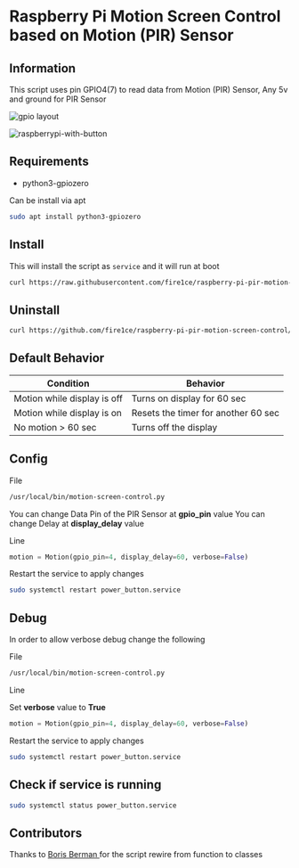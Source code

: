 # Raspberry Pi Motion Screen Control based on Motion (PIR) Sensor

## Information

This script uses pin GPIO4(7) to read data from Motion (PIR) Sensor, Any 5v and ground for PIR Sensor

![gpio layout](https://github.com/fire1ce/raspberry-pi-power-button/raw/main/gpio_layout.jpg)

![raspberrypi-with-button](https://github.com/fire1ce/raspberry-pi-power-button/raw/main/raspberrypi-with-PIR-sensor.jpg)

## Requirements

* python3-gpiozero

Can be install via apt

```bash
sudo apt install python3-gpiozero
```

## Install

This will install the script as `service` and it will run at boot

```bash
curl https://raw.githubusercontent.com/fire1ce/raspberry-pi-pir-motion-screen-control/main/install.sh | bash
```

## Uninstall

```bash
curl https://github.com/fire1ce/raspberry-pi-pir-motion-screen-control/blob/main/uninstall.sh | bash
```

## Default Behavior

| __Condition__               | __Behavior__                        |
| --------------------------- | ----------------------------------- |
| Motion while display is off | Turns on display for 60 sec         |
| Motion while display is on  | Resets the timer for another 60 sec |
| No motion > 60 sec          | Turns off the display               |

## Config

File

```bash
/usr/local/bin/motion-screen-control.py
```

You can change Data Pin of the PIR Sensor at __gpio_pin__ value
You can change Delay at __display_delay__ value

Line

```python
motion = Motion(gpio_pin=4, display_delay=60, verbose=False)
```

Restart the service to apply changes

```bash
sudo systemctl restart power_button.service
```

## Debug

In order to allow verbose debug change the following

File

```bash
/usr/local/bin/motion-screen-control.py
```

Line

Set __verbose__ value to __True__

```python
motion = Motion(gpio_pin=4, display_delay=60, verbose=False)
```

Restart the service to apply changes

```bash
sudo systemctl restart power_button.service
```

## Check if service is running

```bash
sudo systemctl status power_button.service
```

## Contributors

Thanks to [Boris Berman
](https://github.com/bermanboris/raspberry-pi-pir-motion-screen-control) for the script rewire from function to classes